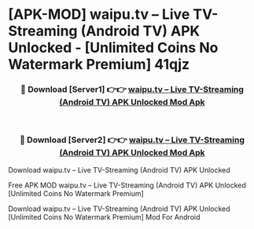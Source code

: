 # [APK-MOD] waipu.tv – Live TV-Streaming (Android TV) APK Unlocked - [Unlimited Coins No Watermark Premium] 41qjz



<div align="center">
<h3>🔴 Download [Server1] 👉👉 <a href="https://momento.my/?title=waipu.tv_–_Live_TV-Streaming_(Android_TV)_APK_Unlocked">waipu.tv – Live TV-Streaming (Android TV) APK Unlocked Mod Apk</a></h3><br>

<h3>🔴 Download [Server2] 👉👉 <a href="https://momento.my/?title=waipu.tv_–_Live_TV-Streaming_(Android_TV)_APK_Unlocked">waipu.tv – Live TV-Streaming (Android TV) APK Unlocked Mod Apk</a></h3>
</div>



Download waipu.tv – Live TV-Streaming (Android TV) APK Unlocked 

Free APK MOD waipu.tv – Live TV-Streaming (Android TV) APK Unlocked [Unlimited Coins No Watermark Premium]

Download waipu.tv – Live TV-Streaming (Android TV) APK Unlocked [Unlimited Coins No Watermark Premium] Mod For Android
